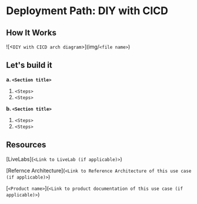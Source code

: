 # Deployment Path: DIY with CICD

## How It Works

![<`DIY with CICD arch diagram`>](img/`<file name>`)

## Let's build it

**a. `<Section title>`**

1. `<Steps>`
2. `<Steps>`

**b. `<Section title>`**

1. `<Steps>`
2. `<Steps>`

## Resources

[LiveLabs](`<Link to LiveLab (if applicable)>`)

[Refernce Architecture](`<Link to Reference Architecture of this use case (if applicable)>`)

[`<Product name>`](`<Link to product documentation of this use case (if applicable)>`)